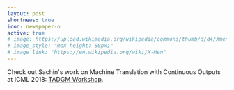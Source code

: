 ```yaml
---
layout: post
shortnews: true
icon: newspaper-o
active: true
# image: https://upload.wikimedia.org/wikipedia/commons/thumb/d/d4/Xmencomic-logo.svg/2000px-Xmencomic-logo.svg.png
# image_style: "max-height: 80px;"
# image_link: "https://en.wikipedia.org/wiki/X-Men"
---
```

Check out Sachin's work on Machine Translation with Continuous Outputs at ICML 2018: [TADGM Workshop](https://sites.google.com/view/tadgm/home).
